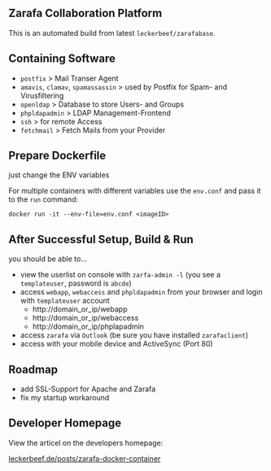 ## Zarafa Collaboration Platform ##
This is an automated build from latest `leckerbeef/zarafabase`.

## Containing Software ##
  - `postfix` > Mail Transer Agent
  - `amavis`, `clamav`, `spamassassin` > used by Postfix for Spam- and Virusfiltering
  - `openldap` > Database to store Users- and Groups
  - `phpldapadmin` > LDAP Management-Frontend
  - `ssh` > for remote Access
  - `fetchmail` > Fetch Mails from your Provider

## Prepare Dockerfile ##
just change the ENV variables

For multiple containers with different variables use the `env.conf` and pass it to the `run` command:

`docker run -it --env-file=env.conf <imageID>`

## After Successful Setup, Build & Run ##
you should be able to...

  - view the userlist on console with `zarfa-admin -l` (you see a `templateuser`, password is `abcde`)
  - access `webapp`, `webaccess` and `phpldapadmin` from your browser and login with `templateuser` account
    - http://domain_or_ip/webapp
    - http://domain_or_ip/webaccess
    - http://domain_or_ip/phplapadmin
  - access `zarafa` via `Outlook` (be sure you have installed `zarafaclient`)
  - access with your mobile device and ActiveSync (Port 80)

## Roadmap ##
  - add SSL-Support for Apache and Zarafa
  - fix my startup workaround

## Developer Homepage ##

View the articel on the developers homepage:

[leckerbeef.de/posts/zarafa-docker-container][1]


  [1]: http://leckerbeef.de/posts/zarafa-docker-container